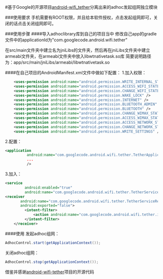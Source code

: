 #基于Google的开源项目[android-wifi_tether](https://code.google.com/p/android-wifi-tether/)分离出来的adhoc发起组网独立模块

###使用要求
手机需要有ROOT权限，并且给本软件授权，点击发起组网即可，关闭的话点击关闭组网即可。

###使用步骤
####导入adhoclibrary库到自己的项目当中
修改自己app的gradle文件中的applicationId为"com.googlecode.android.wifi.tether"

在src/main文件夹中建立名为jniLibs的文件夹，然后再在jniLibs文件夹中建立armeabi文件夹，在armeabi文件夹中放入libwtnativetask.so库
简要说明路径为：app/src/main/jniLibs/armeabi/libwtnativetask.so

####在自己项目的AndroidManifest.xml文件中做如下配置：
1.加入权限：
```xml
    <uses-permission android:name="android.permission.WRITE_INTERNAL_STORAGE" />
    <uses-permission android:name="android.permission.ACCESS_WIFI_STATE" />
    <uses-permission android:name="android.permission.CHANGE_WIFI_STATE" />
    <uses-permission android:name="android.permission.WAKE_LOCK" />
    <uses-permission android:name="android.permission.INTERNET" />
    <uses-permission android:name="android.permission.BLUETOOTH_ADMIN" />
    <uses-permission android:name="android.permission.BLUETOOTH" />
    <uses-permission android:name="android.permission.CHANGE_WIMAX_STATE" />
    <uses-permission android:name="android.permission.ACCESS_WIMAX_STATE" />
    <uses-permission android:name="android.permission.ACCESS_NETWORK_STATE" />
    <uses-permission android:name="android.permission.CHANGE_NETWORK_STATE" />
    <uses-permission android:name="android.permission.WRITE_SETTINGS" />
```
2.配置：
```xml
<application
          android:name="com.googlecode.android.wifi.tether.TetherApplication"
          ...
          />
```
3.加入：
```xml
<service
         android:enabled="true"
         android:name="com.googlecode.android.wifi.tether.TetherService" />
<receiver
       android:name="com.googlecode.android.wifi.tether.TetherServiceReceiver"
       android:exported="false">
         <intent-filter>
             <action android:name="com.googlecode.android.wifi.tether.intent.MANAGE" />
         </intent-filter>
    </receiver>
```
####使用
发起adhoc组网：
```java
AdhocControl.start(getApplicationContext());
```
关闭adhoc组网：
```java
AdhocControl.stop(getApplicationContext());
```
借鉴并感谢[android-wifi-tether](https://code.google.com/p/android-wifi-tether/)项目的开源代码
